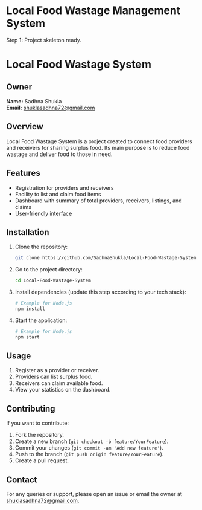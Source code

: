 # Local Food Wastage Management System

Step 1: Project skeleton ready.
# Local Food Wastage System

## Owner

**Name:** Sadhna Shukla  
**Email:** shuklasadhna72@gmail.com

## Overview

Local Food Wastage System is a project created to connect food providers and receivers for sharing surplus food. Its main purpose is to reduce food wastage and deliver food to those in need.

## Features

- Registration for providers and receivers
- Facility to list and claim food items
- Dashboard with summary of total providers, receivers, listings, and claims
- User-friendly interface

## Installation

1. Clone the repository:
   ```bash
   git clone https://github.com/SadhnaShukla/Local-Food-Wastage-System.git
   ```
2. Go to the project directory:
   ```bash
   cd Local-Food-Wastage-System
   ```
3. Install dependencies (update this step according to your tech stack):
   ```bash
   # Example for Node.js
   npm install
   ```
4. Start the application:
   ```bash
   # Example for Node.js
   npm start
   ```

## Usage

1. Register as a provider or receiver.
2. Providers can list surplus food.
3. Receivers can claim available food.
4. View your statistics on the dashboard.

## Contributing

If you want to contribute:
1. Fork the repository.
2. Create a new branch (`git checkout -b feature/YourFeature`).
3. Commit your changes (`git commit -am 'Add new feature'`).
4. Push to the branch (`git push origin feature/YourFeature`).
5. Create a pull request.

## Contact

For any queries or support, please open an issue or email the owner at shuklasadhna72@gmail.com.
